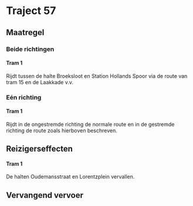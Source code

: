 # Traject 57
## Maatregel
### Beide richtingen

#### Tram 1
Rijdt tussen de halte Broeksloot en Station Hollands Spoor via de route van tram 15 en de Laakkade v.v.

### Eén richting

#### Tram 1
Rijdt in de ongestremde richting de normale route en in de gestremde richting de route zoals hierboven beschreven.

## Reizigerseffecten

#### Tram 1
De halten Oudemansstraat en Lorentzplein vervallen.

## Vervangend vervoer

